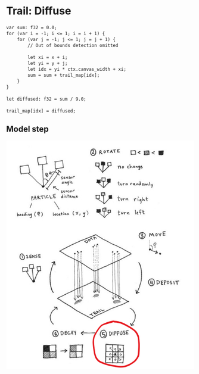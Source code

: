 # Trail: Diffuse

```wgsl
var sum: f32 = 0.0;
for (var i = -1; i <= 1; i = i + 1) {
    for (var j = -1; j <= 1; j = j + 1) {
        // Out of bounds detection omitted

        let xi = x + i;
        let yi = y + j;
        let idx = yi * ctx.canvas_width + xi;
        sum = sum + trail_map[idx];
    }
}

let diffused: f32 = sum / 9.0;

trail_map[idx] = diffused;
```

## Model step

![Model](./images/algorithm_diffuse.jpg)
